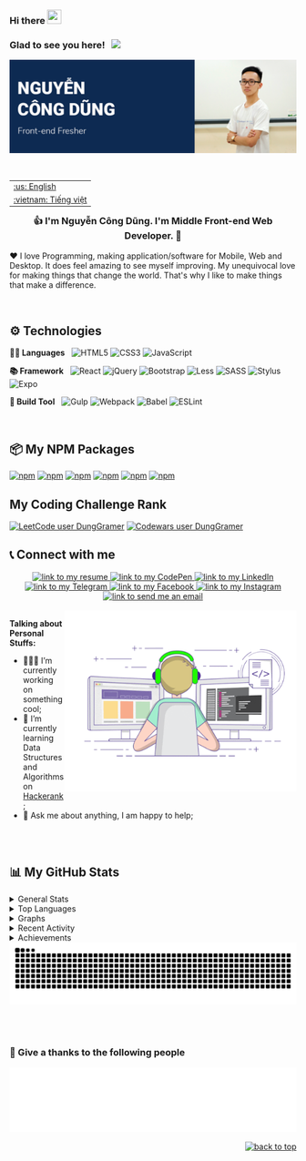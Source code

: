 <div id="top"></div>

### Hi there <img src="https://media.giphy.com/media/hvRJCLFzcasrR4ia7z/giphy.gif" width="25px" height="25px">


### Glad to see you here! &nbsp; ![](https://visitor-badge.glitch.me/badge?page_id=dunggramer.dunggramer)  
[![Cover](https://raw.githubusercontent.com/DungGramer/DungGramer/master/public/image/cover-readme.png)](https://github.com/DungGramer/)    



<br />

<table align="right">
 <tr><td><a href="https://github.com/DungGramer/DungGramer/blob/master/README.md">:us: English</a></td></tr>
 <tr><td><a href="https://github.com/DungGramer/DungGramer/blob/master/README-vn.md">:vietnam: Tiếng việt</a></td></tr>
</table>
 
### <div align="center">👍 I'm Nguyễn Công Dũng. I'm Middle Front-end Web Developer.  🚀</div>
❤️ I love Programming, making application/software for Mobile, Web and Desktop. It does feel amazing to see myself improving. My unequivocal love for making things that change the world. That's why I like to make things that make a difference. 

<br/>

## ⚙️ Technologies
**✍🏼 Languages**  &nbsp; 
![HTML5](https://img.shields.io/badge/html5-%23E34F26.svg?style=for-the-badge&logo=html5&logoColor=white)
![CSS3](https://img.shields.io/badge/css3-%231572B6.svg?style=for-the-badge&logo=css3&logoColor=white)
	![JavaScript](https://img.shields.io/badge/javascript-%23323330.svg?style=for-the-badge&logo=javascript&logoColor=%23F7DF1E)

**📚 Framework**  &nbsp; 
![React](https://img.shields.io/badge/react-%2320232a.svg?style=for-the-badge&logo=react&logoColor=%2361DAFB)
![jQuery](https://img.shields.io/badge/jquery-%230769AD.svg?style=for-the-badge&logo=jquery&logoColor=white)
![Bootstrap](https://img.shields.io/badge/bootstrap-%23563D7C.svg?style=for-the-badge&logo=bootstrap&logoColor=white)
![Less](https://img.shields.io/badge/less-2B4C80?style=for-the-badge&logo=less&logoColor=white)
![SASS](https://img.shields.io/badge/SASS-hotpink.svg?style=for-the-badge&logo=SASS&logoColor=white)
![Stylus](https://img.shields.io/badge/stylus-%23ff6347.svg?style=for-the-badge&logo=stylus&logoColor=white)
![Expo](https://img.shields.io/badge/expo-1C1E24?style=for-the-badge&logo=expo&logoColor=#D04A37)

**🔨 Build Tool** &nbsp; 
![Gulp](https://img.shields.io/badge/GULP-%23CF4647.svg?style=for-the-badge&logo=gulp&logoColor=white)
![Webpack](https://img.shields.io/badge/webpack-%238DD6F9.svg?style=for-the-badge&logo=webpack&logoColor=black)
![Babel](https://img.shields.io/badge/Babel-F9DC3e?style=for-the-badge&logo=babel&logoColor=black)
![ESLint](https://img.shields.io/badge/ESLint-4B3263?style=for-the-badge&logo=eslint&logoColor=white)

<br />

## 📦 My NPM Packages
[![npm](https://img.shields.io/npm/dt/jsx-mini?label=jsx-mini)](https://www.npmjs.com/package/jsx-mini)
[![npm](https://img.shields.io/npm/dt/type-detail?label=type-detail)](https://www.npmjs.com/package/type-detail)
[![npm](https://img.shields.io/npm/dt/constancy?label=constancy)](https://www.npmjs.com/package/constancy)
[![npm](https://img.shields.io/npm/dt/toc-generate?label=toc-generate)](https://www.npmjs.com/package/toc-generate)
[![npm](https://img.shields.io/npm/dt/color-types?label=color-types)](https://www.npmjs.com/package/color-types)
[![npm](https://img.shields.io/npm/dt/@dunggramer/prettier?label=@dunggramer/prettier)](https://www.npmjs.com/package/@dunggramer/prettier)

## My Coding Challenge Rank
[![LeetCode user DungGramer](https://img.shields.io/badge/dynamic/json?style=flat-square&labelColor=black&color=%23ffa116&label=Solved&query=solvedOverTotal&url=https%3A%2F%2Fleetcode-badge.vercel.app%2Fapi%2Fusers%2FDungGramer&logo=leetcode&logoColor=yellow)](https://leetcode.com/DungGramer/)
[![Codewars user DungGramer](https://www.codewars.com/users/DungGramer/badges/micro)](https://www.codewars.com/users/DungGramer/)


## 📞 Connect with me 
<div align="center">  
<a href="https://dunggramer.github.io/DungGramer/">
    <img alt="link to my resume" src="https://img.shields.io/static/v1?label&message=Resume/CV&color=E0234E&style=for-the-badge&logo=tmux&logoColor=whitesmoke" />
</a>
<a href="https://codepen.io/DungGramer">
    <img alt="link to my CodePen" src="https://img.shields.io/static/v1?label&message=/DungGramer&color=000000&style=for-the-badge&logo=codepen" />
</a>
<a href="https://linkedin.com/in/DungGramer">
    <img alt="link to my LinkedIn" src="https://img.shields.io/static/v1?label&message=/DungGramer&color=0A66C2&style=for-the-badge&logo=linkedin" />
</a>
<a href="https://t.me/DungGramer">
    <img alt="link to my Telegram" src="https://img.shields.io/static/v1?label&message=@DungGramer&color=26A5E4&style=for-the-badge&logo=telegram&logoColor=whitesmoke" />
</a>
<a href="https://www.facebook.com/dung.dev.gramer/">
    <img alt="link to my Facebook" src="https://img.shields.io/static/v1?label&message=dung.dev.gramer&color=2d87fb&style=for-the-badge&logo=facebook&logoColor=white" />
</a>
<a href="https://www.instagram.com/DungGramer/">
    <img alt="link to my Instagram" src="https://img.shields.io/static/v1?label&message=@DungGramer&color=7E3ACE&style=for-the-badge&logo=instagram&logoColor=whitesmoke" />
</a>
<a href="mailto:dung.dev.gramer@gmail.com">
    <img alt="link to send me an email" src="https://img.shields.io/static/v1?label&message=dung.dev.gramer@gmail.com&color=whitesmoke&style=for-the-badge&logo=gmail" />
</a>
</div>
  
<br /> 
  
<img align="right" alt="GIF" src="public/image/coding.gif" width="408" height="318" />

**Talking about Personal Stuffs:**

- 👨🏻‍💻 I’m currently working on something cool;
- 🚀 I’m currently learning Data Structures and Algorithms on [Hackerank](https://www.hackerrank.com/DungGramer);
- 💬 Ask me about anything, I am happy to help;
<!-- - 📝 I regulary write articles on [hashnode](https://dunggramer.hashnode.dev/); -->
</br></br>
  
 
## 📊 My GitHub Stats

<details>
  <summary>General Stats</summary>
  <img height="180em" src="https://github-readme-stats.vercel.app/api?username=DungGramer&show_icons=true&hide_border=true&&count_private=true&include_all_commits=true" />
</details>

<details>
    <summary>Top Languages</summary>
    <a href="https://github.com/anuraghazra/github-readme-stats">
        <img height=180em src="https://github-readme-stats.vercel.app/api/top-langs/?username=DungGramer&theme=midnight-purple&hide_border=true&layout=compact&custom_title=Most+Used+Languages*&langs_count=10" alt="most used languages" />
    </a>
    <p><b>*Note:</b> Top languages is only a metric of the languages my public code consists of and doesn't reflect experience or skill level.</p>
</details>

<details>
  <summary>Graphs</summary>
  <img src="https://cr-skills-chart-widget.azurewebsites.net/api/api?username=DungGramer" />
</details>

<details>
  <summary>Recent Activity</summary>

<!--START_SECTION:activity-->
1. ❗️ Opened issue [#26](https://github.com/DungGramer/simple-design-system/issues/26) in [DungGramer/simple-design-system](https://github.com/DungGramer/simple-design-system)
2. 💪 Opened PR [#2](https://github.com/DungGramer/blog.dunggramer.com/pull/2) in [DungGramer/blog.dunggramer.com](https://github.com/DungGramer/blog.dunggramer.com)
3. ❗️ Opened issue [#8145](https://github.com/VSCodeVim/Vim/issues/8145) in [VSCodeVim/Vim](https://github.com/VSCodeVim/Vim)
<!--END_SECTION:activity-->

</details>

<details>
  <summary>Achievements</summary> 
  <img src="https://github.com/DungGramer/DungGramer/blob/master/public/metrics/achievements.svg" />
</details>

<img alt="github contribution snake animation" src="https://github.com/DungGramer/DungGramer/blob/metrics/github-contribution-grid-snake.svg">

<br><br>

### 🙏 Give a thanks to the following people
<img alt="Follower" src="https://github.com/DungGramer/DungGramer/blob/master/public/metrics/followers.svg">

<p align="right"><a href="#top"><img src="https://img.shields.io/static/v1?label&message=back+to+top&color=0d2a52&style=for-the-badge&logo" alt="back to top" /></a></p>
